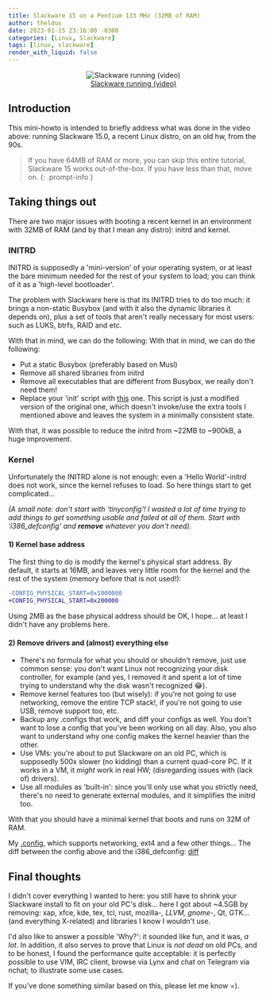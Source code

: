 ```yaml
---
title: Slackware 15 on a Pentium 133 MHz (32MB of RAM)
author: theldus
date: 2023-01-15 23:16:00 -0300
categories: [Linux, Slackware]
tags: [linux, slackware]
render_with_liquid: false
---
```


<p align="center">
<img align="center" src="/assets/img/slack15p133.png" alt="Slackware running (video)">
<br>
<a href="https://www.youtube.com/watch?v=9y-1LYChmDA" target="_blank">Slackware running (video)</a>
</p>

## Introduction
This mini-howto is intended to briefly address what was done in the video above: running Slackware 15.0,
a recent Linux distro, on an old hw, from the 90s.

> If you have 64MB of RAM or more, you can skip this entire tutorial, Slackware 15 works out-of-the-box. If you have less than that, move on.
{: .prompt-info }

## Taking things out
There are two major issues with booting a recent kernel in an environment with 32MB of RAM (and by that I mean
any distro): initrd and kernel.

### INITRD
INITRD is supposedly a 'mini-version' of your operating system, or at least the bare minimum needed for the
rest of your system to load; you can think of it as a 'high-level bootloader'.

The problem with Slackware here is that its INITRD tries to do too much: it brings a non-static Busybox
(and with it also the dynamic libraries it depends on), plus a set of tools that aren't really necessary for
most users: such as LUKS, btrfs, RAID and etc.

With that in mind, we can do the following:
With that in mind, we can do the following:
- Put a static Busybox (preferably based on Musl)
- Remove all shared libraries from initrd
- Remove all executables that are different from Busybox, we really don't need them!
- Replace your 'init' script with [this](https://gist.github.com/Theldus/9825bc2ad9c4aee299cd312f956ff8ce) one. This script is just a modified version of
the original one, which doesn't invoke/use the extra tools I mentioned above and leaves the system in a minimally consistent state.

With that, it was possible to reduce the initrd from ~22MB to ~900kB, a huge improvement.

### Kernel
Unfortunately the INITRD alone is not enough: even a 'Hello World'-initrd does not work, since the kernel
refuses to load. So here things start to get complicated...

_(A small note: don't start with 'tinyconfig'! I wasted *a lot* of time trying to add things to get something usable and failed at all of them. Start with 'i386_defconfig' and __remove__ whatever you don't need)._

#### 1) Kernel base address
The first thing to do is modify the kernel's physical start address. By default, it starts at 16MB, and leaves very little room for the kernel and the rest of the system (memory before that is not used!):
```diff
-CONFIG_PHYSICAL_START=0x1000000
+CONFIG_PHYSICAL_START=0x200000
```
Using 2MB as the base physical address should be OK, I hope... at least I didn't have any problems here.

#### 2) Remove drivers and (almost) everything else
- There's no formula for what you should or shouldn't remove, just use common sense: you don't want Linux not recognizing your disk controller, for example (and yes, I removed it and spent a lot of time trying to understand why the disk wasn't recognized 😂).
- Remove kernel features too (but wisely): if you're not going to use networking, remove the entire TCP stack!, if you're not going to use USB, remove support too, etc.
- Backup any .configs that work, and diff your configs as well. You don't want to lose a config that you've been working on all day. Also, you also want to understand why one config makes the kernel heavier than the other.
- Use VMs: you're about to put Slackware on an old PC, which is supposedly 500x slower (no kidding) than a current quad-core PC. If it works in a VM, it *might* work in real HW; (disregarding issues with (lack of) drivers).
- Use all modules as 'built-in': since you'll only use what you strictly need, there's no need to generate external modules, and it simplifies the initrd too.

With that you should have a minimal kernel that boots and runs on 32M of RAM.

My [.config](https://gist.github.com/Theldus/2b4f7ac6d5245f126df80a86897327e1), which supports networking, ext4 and a few other things...
The diff between the config above and the i386_defconfig: [diff](https://gist.github.com/Theldus/4493412cc953a0a72c6a92534406af05)

## Final thoughts
I didn't cover everything I wanted to here: you still have to shrink your Slackware install to fit on your old PC's disk... here I got about ~4.5GB by removing:
xap, xfce, kde, tex, tcl, rust, mozilla-*, LLVM, gnome-*, Qt, GTK... (and everything X-related) and libraries I know I wouldn't use.

I'd also like to answer a possible 'Why?': it sounded like fun, and it was, *a lot*. In addition, it also serves to prove
that Linux is *not dead* on old PCs, and to be honest, I found the performance quite acceptable: it is perfectly possible to
use VIM, IRC client, browse via Lynx and chat on Telegram via nchat; to illustrate some use cases.

If you've done something similar based on this, please let me know =).
